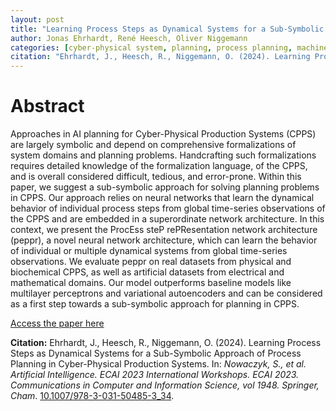 ```yaml
---
layout: post
title: "Learning Process Steps as Dynamical Systems for a Sub-Symbolic Approach of Process Planning in Cyber-Physical Production Systems"
author: Jonas Ehrhardt, René Heesch, Oliver Niggemann
categories: [cyber-physical system, planning, process planning, machine learning, disentanglement of process steps]
citation: "Ehrhardt, J., Heesch, R., Niggemann, O. (2024). Learning Process Steps as Dynamical Systems for a Sub-Symbolic Approach of Process Planning in Cyber-Physical Production Systems. In: *Nowaczyk, S., et al. Artificial Intelligence. ECAI 2023 International Workshops. ECAI 2023. Communications in Computer and Information Science, vol 1948. Springer, Cham*. [10.1007/978-3-031-50485-3_34](https://doi.org/10.1007/978-3-031-50485-3_34)."
---
```



# Abstract
Approaches in AI planning for Cyber-Physical Production Systems (CPPS) are largely symbolic and depend on comprehensive formalizations of system domains and planning problems.
Handcrafting such formalizations requires detailed knowledge of the formalization language, of the CPPS, and is overall considered difficult, tedious, and error-prone.
Within this paper, we suggest a sub-symbolic approach for solving planning problems in CPPS. 
Our approach relies on neural networks that learn the dynamical behavior of individual process steps from global time-series observations of the CPPS and are embedded in a superordinate network architecture. 
In this context, we present the ProcEss steP rePResentation network architecture (peppr), a novel neural network architecture, which can learn the behavior of individual or multiple dynamical systems from global time-series observations.
We evaluate peppr on real datasets from physical and biochemical CPPS, as well as artificial datasets from electrical and mathematical domains. 
Our model outperforms baseline models like multilayer perceptrons and variational autoencoders and can be considered as a first step towards a sub-symbolic approach for planning in CPPS. 

[Access the paper here](https://doi.org/10.1007/978-3-031-50485-3_34)

**Citation:** Ehrhardt, J., Heesch, R., Niggemann, O. (2024). Learning Process Steps as Dynamical Systems for a Sub-Symbolic Approach of Process Planning in Cyber-Physical Production Systems. In: *Nowaczyk, S., et al. Artificial Intelligence. ECAI 2023 International Workshops. ECAI 2023. Communications in Computer and Information Science, vol 1948. Springer, Cham*. [10.1007/978-3-031-50485-3_34](https://doi.org/10.1007/978-3-031-50485-3_34).
